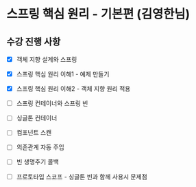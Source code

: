# 스프링 핵심 원리 - 기본편 (김영한님)

## 수강 진행 사항 
- [x] 객체 지향 설계와 스프링
- [x] 스프링 핵심 원리 이해1 - 예제 만들기 
- [x] 스프링 핵심 원리 이해2 - 객체 지향 원리 적용
- [ ] 스프링 컨테이너와 스프링 빈 
- [ ] 싱글톤 컨테이너 
- [ ] 컴포넌트 스캔 
- [ ] 의존관계 자동 주입
- [ ] 빈 생명주기 콜백 
- [ ] 프로토타입 스코프 - 싱글톤 빈과 함께 사용시 문제점 

